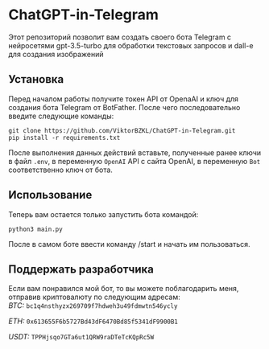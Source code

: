 # ChatGPT-in-Telegram
Этот репозиторий позволит вам создать своего бота Telegram с нейросетями gpt-3.5-turbo для обработки текстовых запросов и dall-e для создания изображений   

## Установка
Перед началом работы получите токен API от OpenaAI и ключ для создания бота Telegram от BotFather. После чего последовательно введите следующие команды:
```commandline
git clone https://github.com/ViktorBZKL/ChatGPT-in-Telegram.git
pip install -r requirements.txt
```
После выполнения данных действий вставьте, полученные ранее ключи в файл `.env`, в переменную `OpenAI` API с сайта OpenAI, в переменную `Bot` соответственно ключ от бота.

## Использование 
Теперь вам остается только запустить бота командой:
```commandline
python3 main.py
```
После в самом боте ввести команду /start и начать им пользоваться.

## Поддержать разработчика
Если вам понравился мой бот, то вы можете поблагодарить меня, отправив криптовалюту по следующим адресам:  
*BTC:* 
`bc1q4nsthyzx269709f7hdweh3u49fdmwtn546ycly`

*ETH:* 
`0x613655F6b5727Bd43dF6470Bd85f5341dF9900B1`

*USDT:*
`TPPHjsqo7GTa6ut1QRW9raDTeTcKQpRc5W`